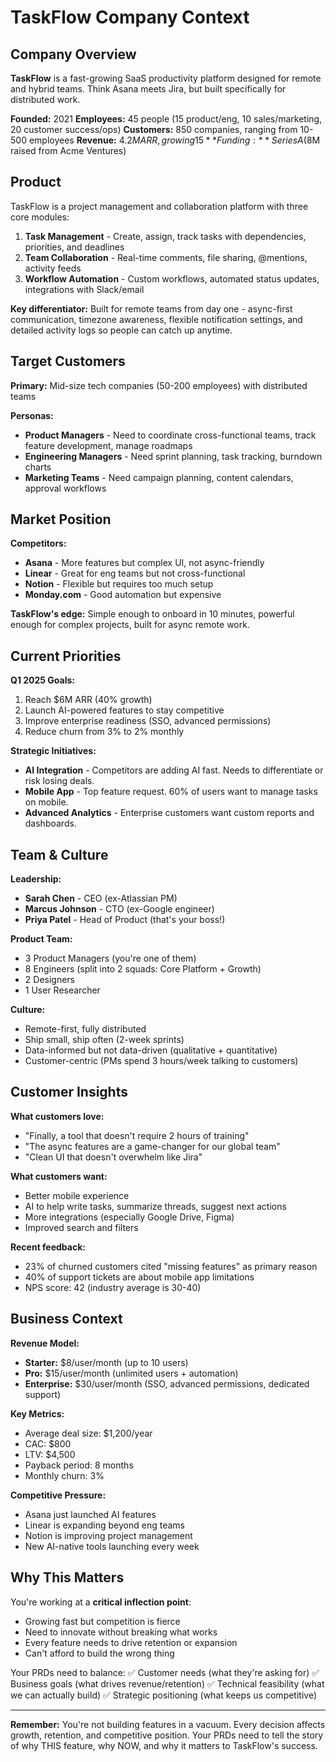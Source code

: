 # TaskFlow Company Context

## Company Overview

**TaskFlow** is a fast-growing SaaS productivity platform designed for remote and hybrid teams. Think Asana meets Jira, but built specifically for distributed work.

**Founded:** 2021
**Employees:** 45 people (15 product/eng, 10 sales/marketing, 20 customer success/ops)
**Customers:** 850 companies, ranging from 10-500 employees
**Revenue:** $4.2M ARR, growing 15% month-over-month
**Funding:** Series A ($8M raised from Acme Ventures)

## Product

TaskFlow is a project management and collaboration platform with three core modules:

1. **Task Management** - Create, assign, track tasks with dependencies, priorities, and deadlines
2. **Team Collaboration** - Real-time comments, file sharing, @mentions, activity feeds
3. **Workflow Automation** - Custom workflows, automated status updates, integrations with Slack/email

**Key differentiator:** Built for remote teams from day one - async-first communication, timezone awareness, flexible notification settings, and detailed activity logs so people can catch up anytime.

## Target Customers

**Primary:** Mid-size tech companies (50-200 employees) with distributed teams

**Personas:**
- **Product Managers** - Need to coordinate cross-functional teams, track feature development, manage roadmaps
- **Engineering Managers** - Need sprint planning, task tracking, burndown charts
- **Marketing Teams** - Need campaign planning, content calendars, approval workflows

## Market Position

**Competitors:**
- **Asana** - More features but complex UI, not async-friendly
- **Linear** - Great for eng teams but not cross-functional
- **Notion** - Flexible but requires too much setup
- **Monday.com** - Good automation but expensive

**TaskFlow's edge:** Simple enough to onboard in 10 minutes, powerful enough for complex projects, built for async remote work.

## Current Priorities

**Q1 2025 Goals:**
1. Reach $6M ARR (40% growth)
2. Launch AI-powered features to stay competitive
3. Improve enterprise readiness (SSO, advanced permissions)
4. Reduce churn from 3% to 2% monthly

**Strategic Initiatives:**
- **AI Integration** - Competitors are adding AI fast. Needs to differentiate or risk losing deals.
- **Mobile App** - Top feature request. 60% of users want to manage tasks on mobile.
- **Advanced Analytics** - Enterprise customers want custom reports and dashboards.

## Team & Culture

**Leadership:**
- **Sarah Chen** - CEO (ex-Atlassian PM)
- **Marcus Johnson** - CTO (ex-Google engineer)
- **Priya Patel** - Head of Product (that's your boss!)

**Product Team:**
- 3 Product Managers (you're one of them)
- 8 Engineers (split into 2 squads: Core Platform + Growth)
- 2 Designers
- 1 User Researcher

**Culture:**
- Remote-first, fully distributed
- Ship small, ship often (2-week sprints)
- Data-informed but not data-driven (qualitative + quantitative)
- Customer-centric (PMs spend 3 hours/week talking to customers)

## Customer Insights

**What customers love:**
- "Finally, a tool that doesn't require 2 hours of training"
- "The async features are a game-changer for our global team"
- "Clean UI that doesn't overwhelm like Jira"

**What customers want:**
- Better mobile experience
- AI to help write tasks, summarize threads, suggest next actions
- More integrations (especially Google Drive, Figma)
- Improved search and filters

**Recent feedback:**
- 23% of churned customers cited "missing features" as primary reason
- 40% of support tickets are about mobile app limitations
- NPS score: 42 (industry average is 30-40)

## Business Context

**Revenue Model:**
- **Starter:** $8/user/month (up to 10 users)
- **Pro:** $15/user/month (unlimited users + automation)
- **Enterprise:** $30/user/month (SSO, advanced permissions, dedicated support)

**Key Metrics:**
- Average deal size: $1,200/year
- CAC: $800
- LTV: $4,500
- Payback period: 8 months
- Monthly churn: 3%

**Competitive Pressure:**
- Asana just launched AI features
- Linear is expanding beyond eng teams
- Notion is improving project management
- New AI-native tools launching every week

## Why This Matters

You're working at a **critical inflection point**:
- Growing fast but competition is fierce
- Need to innovate without breaking what works
- Every feature needs to drive retention or expansion
- Can't afford to build the wrong thing

Your PRDs need to balance:
✅ Customer needs (what they're asking for)
✅ Business goals (what drives revenue/retention)
✅ Technical feasibility (what we can actually build)
✅ Strategic positioning (what keeps us competitive)

---

**Remember:** You're not building features in a vacuum. Every decision affects growth, retention, and competitive position. Your PRDs need to tell the story of why THIS feature, why NOW, and why it matters to TaskFlow's success.
